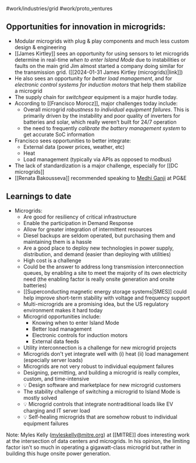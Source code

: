 #work/industries/grid #work/proto_ventures 
## Opportunities for innovation in microgrids:
- Modular microgrids with plug & play components and much less custom design & engineering
- [[James Kirtley]] sees an opportunity for using sensors to let microgrids determine in real-time *when to enter Island Mode* due to instabilities or faults on the main grid Jim almost started a company doing similar for the transmission grid. ([[2024-01-31 James Kirtley (microgrids)|link]])
- He also sees an opportunity for *better load management*, and for *electronic control systems for induction motors* that help them stabilize a microgrid
- The supply chain for *switchgear* equipment is a major hurdle today.
- According to [[Francisco Morocz]], major challenges today include:
	- Overall microgrid *robustness to individual equipment failures*. This is primarily driven by the instability and poor quality of inverters for batteries and solar, which really weren’t built for 24/7 operation
	- the need to frequently *calibrate the battery management system* to get accurate SoC information
- Francisco sees opportunities to better integrate:
	- External data (power prices, weather, etc)
	- Heat
	- Load management (typically via APIs as opposed to modbus)
- The lack of standardization is a major challenge, especially for [[DC microgrids]]
- [[Renata Bakousseva]] recommended speaking to [Medhi Ganji](https://www.linkedin.com/in/mehdiganji/) at PG&E


## Learnings to date
- Microgrids:
	- Are good for resiliency of critical infrastructure
	- Enable the participation in Demand Response
	- Allow for greater integration of intermittent resources
	- Diesel backups are seldom operated, but purchasing them and maintaining them is a hassle
	- Are a good place to deploy new technologies in power supply, distribution, and demand (easier than deploying with utilities)
	- High cost is a challenge
	- Could be the answer to address long transmission interconnection queues, by enabling a site to meet the majority of its own electricity need (the enabling factor is really onsite generation and onsite batteries)
	- [[Superconducting magnetic energy storage systems|SMES]] could help improve short-term stability with voltage and frequency support
	- Multi-microgrids are a promising idea, but the US regulatory environment makes it hard today
	- Microgrid opportunities include:
		- Knowing when to enter Island Mode
		- Better load management
		- Electronic controls for induction motors
		- External data feeds
	- Utility interconnection is a challenge for new microgrid projects
	- Microgrids don't yet integrate well with (i) heat (ii) load management (especially server loads)
	- Microgrids are not very robust to individual equipment failures
	- Designing, permitting, and building a microgrid is really complex, custom, and time-intensive
	- 💡 Design software and marketplace for new microgrid customers
	- The stability challenge of switching a microgrid to Island Mode is mostly solved
	- 💡 Microgrid controls that integrate nontraditional loads like EV charging and IT server load
	- 💡 Self-healing microgrids that are somehow robust to individual equipment failures


Note: Myles Kelly (myleskelly@mitre.org) at [[MITRE]] does interesting work at the intersection of data centers and microgrids. In his opinion, the limiting factor isn't so much in operating a gigawatt-class microgrid but rather in building this huge onsite power generation.
